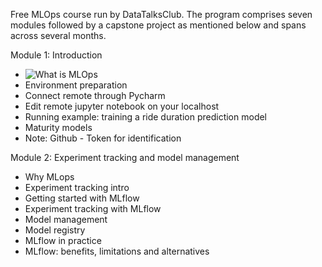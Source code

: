 Free MLOps course run by DataTalksClub. The program comprises seven modules followed by a capstone project as mentioned below and spans across several months.

Module 1: Introduction
* ![What is MLOps](https://www.youtube.com/watch?v=s0uaFZSzwfI&list=PL3MmuxUbc_hIUISrluw_A7wDSmfOhErJK)
* Environment preparation
* Connect remote through Pycharm
* Edit remote jupyter notebook on your localhost
* Running example: training a ride duration prediction model
* Maturity models
* Note: Github - Token for identification


Module 2: Experiment tracking and model management
* Why MLops
* Experiment tracking intro 
* Getting started with MLflow 
* Experiment tracking with MLflow
* Model management 
* Model registry
* MLflow in practice
* MLflow: benefits, limitations and alternatives

